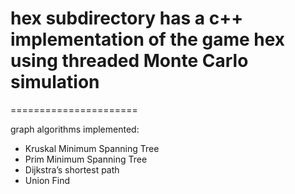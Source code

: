 # hex subdirectory has a c++ implementation of the game hex using threaded Monte Carlo simulation
======================

graph algorithms implemented:
 - Kruskal Minimum Spanning Tree
 - Prim Minimum Spanning Tree
 - Dijkstra’s shortest path
 - Union Find
